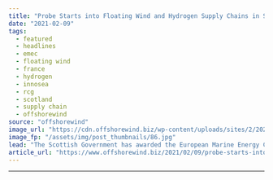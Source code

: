 ```yaml
---
title: "Probe Starts into Floating Wind and Hydrogen Supply Chains in Scotland and France"
date: "2021-02-09"
tags: 
  - featured
  - headlines
  - emec
  - floating wind
  - france
  - hydrogen
  - innosea
  - rcg
  - scotland
  - supply chain
  - offshorewind
source: "offshorewind"
image_url: "https://cdn.offshorewind.biz/wp-content/uploads/sites/2/2021/02/09153003/Floating-Wind-and-Hydrogen-Supply-Chains-in-Scotland-and-France.jpg"
image_fp: "/assets/img/post_thumbnails/86.jpg"
lead: "The Scottish Government has awarded the European Marine Energy Centre (EMEC) a contract to"
article_url: "https://www.offshorewind.biz/2021/02/09/probe-starts-into-floating-wind-and-hydrogen-supply-chains-in-scotland-and-france/"
---
```


---
